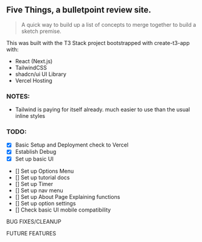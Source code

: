 ## Five Things, a bulletpoint review site.

> A quick way to build up a list of concepts to merge together to build a sketch premise.

This was built with the T3 Stack project bootstrapped with create-t3-app with:

- React (Next.js)
- TailwindCSS
- shadcn/ui UI Library
- Vercel Hosting

### NOTES:

- Tailwind is paying for itself already. much easier to use than the usual inline styles

### TODO:

- [x] Basic Setup and Deployment check to Vercel
- [x] Establish Debug
- [x] Set up basic UI
- [] Set up Options Menu
- [] Set up tutorial docs
- [] Set up Timer
- [] Set up nav menu
- [] Set up About Page Explaining functions
- [] Set up option settings
- [] Check basic UI mobile compatibility

BUG FIXES/CLEANUP

FUTURE FEATURES
